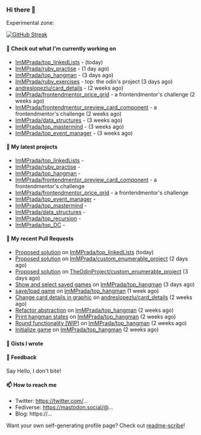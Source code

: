 ### Hi there 👋

Experimental zone:

[![GitHub Streak](https://github-readme-stats.vercel.app/api/top-langs/?username=immprada)](https://git.io/streak-stats)



#### 👷 Check out what I'm currently working on

- [ImMPrada/top_linkedLists](https://github.com/ImMPrada/top_linkedLists) -  (today)
- [ImMPrada/ruby_practise](https://github.com/ImMPrada/ruby_practise) -  (1 day ago)
- [ImMPrada/top_hangman](https://github.com/ImMPrada/top_hangman) -  (3 days ago)
- [ImMPrada/ruby_exercises](https://github.com/ImMPrada/ruby_exercises) - top: the odin&#39;s project (3 days ago)
- [andreslopezlu/card_details](https://github.com/andreslopezlu/card_details) -  (2 weeks ago)
- [ImMPrada/frontendmentor_price_grid](https://github.com/ImMPrada/frontendmentor_price_grid) - a frontendmentor&#39;s challenge (2 weeks ago)
- [ImMPrada/frontendmentor_preview_card_component](https://github.com/ImMPrada/frontendmentor_preview_card_component) - a frontendmentor&#39;s challenge (2 weeks ago)
- [ImMPrada/data_structures](https://github.com/ImMPrada/data_structures) -  (3 weeks ago)
- [ImMPrada/top_mastermind](https://github.com/ImMPrada/top_mastermind) -  (3 weeks ago)
- [ImMPrada/top_event_manager](https://github.com/ImMPrada/top_event_manager) -  (3 weeks ago)

#### 🌱 My latest projects

- [ImMPrada/top_linkedLists](https://github.com/ImMPrada/top_linkedLists) - 
- [ImMPrada/ruby_practise](https://github.com/ImMPrada/ruby_practise) - 
- [ImMPrada/top_hangman](https://github.com/ImMPrada/top_hangman) - 
- [ImMPrada/frontendmentor_preview_card_component](https://github.com/ImMPrada/frontendmentor_preview_card_component) - a frontendmentor&#39;s challenge
- [ImMPrada/frontendmentor_price_grid](https://github.com/ImMPrada/frontendmentor_price_grid) - a frontendmentor&#39;s challenge
- [ImMPrada/top_event_manager](https://github.com/ImMPrada/top_event_manager) - 
- [ImMPrada/top_mastermind](https://github.com/ImMPrada/top_mastermind) - 
- [ImMPrada/data_structures](https://github.com/ImMPrada/data_structures) - 
- [ImMPrada/top_recursion](https://github.com/ImMPrada/top_recursion) - 
- [ImMPrada/top_DC](https://github.com/ImMPrada/top_DC) - 

#### 🔨 My recent Pull Requests

- [Proposed solution](https://github.com/ImMPrada/top_linkedLists/pull/1) on [ImMPrada/top_linkedLists](https://github.com/ImMPrada/top_linkedLists) (today)
- [Proposed solution](https://github.com/ImMPrada/custom_enumerable_project/pull/1) on [ImMPrada/custom_enumerable_project](https://github.com/ImMPrada/custom_enumerable_project) (2 days ago)
- [Proposed solution](https://github.com/TheOdinProject/custom_enumerable_project/pull/8) on [TheOdinProject/custom_enumerable_project](https://github.com/TheOdinProject/custom_enumerable_project) (3 days ago)
- [Show and select saved games](https://github.com/ImMPrada/top_hangman/pull/6) on [ImMPrada/top_hangman](https://github.com/ImMPrada/top_hangman) (3 days ago)
- [save/load game](https://github.com/ImMPrada/top_hangman/pull/5) on [ImMPrada/top_hangman](https://github.com/ImMPrada/top_hangman) (1 week ago)
- [Change card details in graphic](https://github.com/andreslopezlu/card_details/pull/5) on [andreslopezlu/card_details](https://github.com/andreslopezlu/card_details) (2 weeks ago)
- [Refactor abstraction](https://github.com/ImMPrada/top_hangman/pull/4) on [ImMPrada/top_hangman](https://github.com/ImMPrada/top_hangman) (2 weeks ago)
- [Print hangman states](https://github.com/ImMPrada/top_hangman/pull/3) on [ImMPrada/top_hangman](https://github.com/ImMPrada/top_hangman) (2 weeks ago)
- [Round functionality [WIP]](https://github.com/ImMPrada/top_hangman/pull/2) on [ImMPrada/top_hangman](https://github.com/ImMPrada/top_hangman) (2 weeks ago)
- [Initialize game](https://github.com/ImMPrada/top_hangman/pull/1) on [ImMPrada/top_hangman](https://github.com/ImMPrada/top_hangman) (2 weeks ago)

#### 📓 Gists I wrote



#### 💬 Feedback

Say Hello, I don't bite!

#### 📫 How to reach me

- Twitter: https://twitter.com/...
- Fediverse: https://mastodon.social/@...
- Blog: https://...

Want your own self-generating profile page? Check out [readme-scribe](https://github.com/muesli/readme-scribe)!
